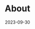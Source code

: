 ---
title: About
description: blank
date: '2023-09-30'
aliases:
  - about-us
  - contact
license: CC BY-NC-ND
lastmod: '2023-09-30'
menu:
    main: 
        weight: -90
        params:
            icon: user
---